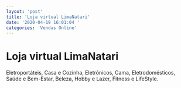```yaml
---
layout: 'post'
title: 'Loja virtual LimaNatari'
date: '2020-04-19 16:01:04 '
categories: 'Vendas Online'
---
```


# Loja virtual LimaNatari

Eletroportáteis, Casa e Cozinha, Eletrônicos, Cama, Eletrodomésticos, Saúde e Bem-Estar, Beleza, Hobby e Lazer, Fitness e LifeStyle.
